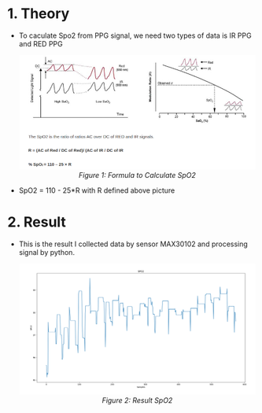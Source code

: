 # 1. Theory
- To caculate Spo2 from PPG signal, we need two types of data is IR PPG and RED PPG
    <p align="center">
    <img src="pictures/How_to_caculate_Spo2.png" alt="Formula calculate SpO2" width="1000">
    <br>
    <i>Figure 1: Formula to Calculate SpO2</i>
    </p>


- SpO2 = 110 - 25*R with R defined above picture

# 2. Result
- This is the result I collected data by sensor MAX30102 and processing signal by python.
    <p align="center">
    <img src="pictures/spo2.png" alt="Result SpO2" width="1000">
    <br>
    <i>Figure 2: Result SpO2</i>
    </p>
    
